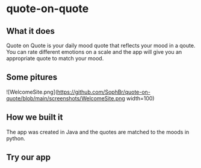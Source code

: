 # quote-on-quote

## What it does
Quote on Quote is your daily mood quote that reflects your mood in a qoute.
You can rate different emotions on a scale and the app will give you an appropriate quote to match your mood.

## Some pitures

![WelcomeSite.png](https://github.com/SophBr/quote-on-quote/blob/main/screenshots/WelcomeSite.png width=100)

## How we built it
The app was created in Java and the quotes are matched to the moods in python.

## Try our app
